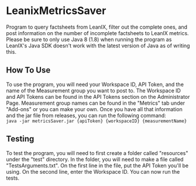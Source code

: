 # LeanixMetricsSaver  
Program to query factsheets from LeanIX, filter out the complete ones, and post information on the number of incomplete factsheets to LeanIX metrics. Please be sure to only use Java 8 (1.8) when running the program as LeanIX's Java SDK doesn't work with the latest version of Java as of writing this.  
## How To Use  
To use the program, you will need your Workspace ID, API Token, and the name of the Measurement group you want to post to. The Workspace ID and API Tokens can be found in the API Tokens section on the Administrator Page. Measurement group names can be found in the "Metrics" tab under "Add-ons" or you can make your own. Once you have all that information and the jar file from releases, you can run the following command:  
`java -jar metricsSaver.jar {apiToken} {workspaceID} {measurementName}`

## Testing  
To test the program, you will need to first create a folder called "resources" under the "test" directory. 
In the folder, you will need to make a file called "TestsArguments.txt". On the 
first line in the file, put the API Token you'll be using. On the second line, 
enter the Workspace ID. You can now run the tests.